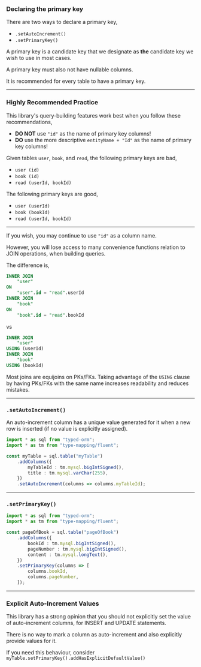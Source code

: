 ### Declaring the primary key

There are two ways to declare a primary key,
+ `.setAutoIncrement()`
+ `.setPrimaryKey()`

A primary key is a candidate key that we designate as **the** candidate key we wish to use in most cases.

A primary key must also not have nullable columns.

It is recommended for every table to have a primary key.

-----

### Highly Recommended Practice

This library's query-building features work best when you follow these recommendations,

+ **DO NOT** use `"id"` as the name of primary key columns!
+ **DO** use the more descriptive `entityName + "Id"` as the name of primary key columns!

Given tables `user`, `book`, and `read`, the following primary keys are bad,
+ `user (id)`
+ `book (id)`
+ `read (userId, bookId)`

The following primary keys are good,
+ `user (userId)`
+ `book (bookId)`
+ `read (userId, bookId)`

-----

If you wish, you may continue to use `"id"` as a column name.

However, you will lose access to many convenience functions relation to JOIN operations,
when building queries.

The difference is,

```sql
INNER JOIN
	"user"
ON
	"user".id = "read".userId
INNER JOIN
	"book"
ON
	"book".id = "read".bookId
```

vs

```sql
INNER JOIN
	"user"
USING (userId)
INNER JOIN
	"book"
USING (bookId)
```

Most joins are equijoins on PKs/FKs.
Taking advantage of the `USING` clause by having PKs/FKs with the same name increases readability and reduces mistakes.

-----

### `.setAutoIncrement()`

An auto-increment column has a unique value generated for it when a new row is inserted (if no value is explicitly assigned).

```ts
import * as sql from "typed-orm";
import * as tm from "type-mapping/fluent";

const myTable = sql.table("myTable")
    .addColumns({
        myTableId : tm.mysql.bigIntSigned(),
        title : tm.mysql.varChar(255),
    })
    .setAutoIncrement(columns => columns.myTableId);
```

-----

### `.setPrimaryKey()`

```ts
import * as sql from "typed-orm";
import * as tm from "type-mapping/fluent";

const pageOfBook = sql.table("pageOfBook")
    .addColumns({
        bookId : tm.mysql.bigIntSigned(),
        pageNumber : tm.mysql.bigIntSigned(),
        content : tm.mysql.longText(),
    })
    .setPrimaryKey(columns => [
        columns.bookId,
        columns.pageNumber,
    ]);
```

-----

### Explicit Auto-Increment Values

This library has a strong opinion that you should not explicitly set the value of auto-increment columns,
for INSERT and UPDATE statements.

There is no way to mark a column as auto-increment and also explicitly provide values for it.

If you need this behaviour, consider `myTable.setPrimaryKey().addHasExplicitDefaultValue()`
